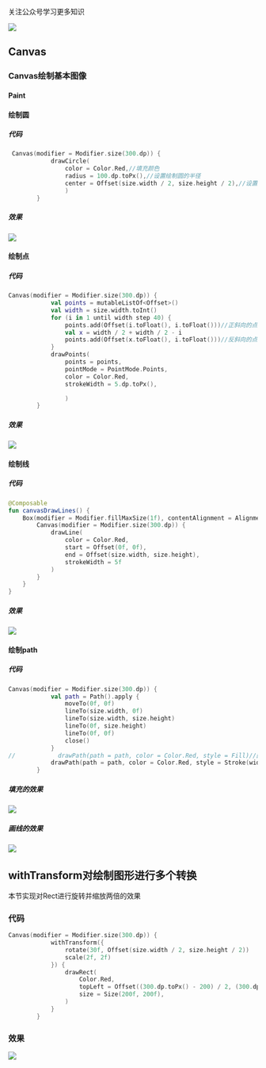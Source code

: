 

关注公众号学习更多知识

![](https://files.mdnice.com/user/15648/404c2ab2-9a89-40cf-ba1c-02df017a4ae8.jpg)




## Canvas
### Canvas绘制基本图像
#### Paint

#### 绘制圆
##### 代码

```kotlin
 Canvas(modifier = Modifier.size(300.dp)) {
            drawCircle(
                color = Color.Red,//填充颜色
                radius = 100.dp.toPx(),//设置绘制圆的半径
                center = Offset(size.width / 2, size.height / 2),//设置圆心中心坐标
                )
        }
```


##### 效果

![](https://files.mdnice.com/user/15648/63cd02d0-8b00-4523-9848-fef779fc9f2e.png)

#### 绘制点
##### 代码

```kotlin
Canvas(modifier = Modifier.size(300.dp)) {
            val points = mutableListOf<Offset>()
            val width = size.width.toInt()
            for (i in 1 until width step 40) {
                points.add(Offset(i.toFloat(), i.toFloat()))//正斜向的点
                val x = width / 2 + width / 2 - i
                points.add(Offset(x.toFloat(), i.toFloat()))//反斜向的点
            }
            drawPoints(
                points = points,
                pointMode = PointMode.Points,
                color = Color.Red,
                strokeWidth = 5.dp.toPx(),

                )
        }
```
##### 效果

![](https://files.mdnice.com/user/15648/ff731be5-7b82-4386-b972-66bbcba4c017.png)


#### 绘制线
##### 代码

```kotlin
@Composable
fun canvasDrawLines() {
    Box(modifier = Modifier.fillMaxSize(1f), contentAlignment = Alignment.Center) {
        Canvas(modifier = Modifier.size(300.dp)) {
            drawLine(
                color = Color.Red,
                start = Offset(0f, 0f),
                end = Offset(size.width, size.height),
                strokeWidth = 5f
            )
        }
    }
}
```
##### 效果

![](https://files.mdnice.com/user/15648/088a59e9-0a23-4dee-b8da-a7ac2e27ff8d.png)



#### 绘制path
##### 代码

```kotlin
Canvas(modifier = Modifier.size(300.dp)) {
            val path = Path().apply {
                moveTo(0f, 0f)
                lineTo(size.width, 0f)
                lineTo(size.width, size.height)
                lineTo(0f, size.height)
                lineTo(0f, 0f)
                close()
            }
//            drawPath(path = path, color = Color.Red, style = Fill)//画path实心的
            drawPath(path = path, color = Color.Red, style = Stroke(width = 10f))//画path线段的形式，非实心
        }
```
##### 填充的效果

![](https://files.mdnice.com/user/15648/f4f15452-48b7-44b5-8b0a-cd98e06f6f75.png)

##### 画线的效果

![](https://files.mdnice.com/user/15648/42e33400-7270-4668-af26-0712b6759270.png)





## withTransform对绘制图形进行多个转换
本节实现对Rect进行旋转并缩放两倍的效果
### 代码

```kotlin
Canvas(modifier = Modifier.size(300.dp)) {
            withTransform({
                rotate(30f, Offset(size.width / 2, size.height / 2))
                scale(2f, 2f)
            }) {
                drawRect(
                    Color.Red,
                    topLeft = Offset((300.dp.toPx() - 200) / 2, (300.dp.toPx() - 200) / 2),
                    size = Size(200f, 200f),
                )
            }
        }
```
### 效果

![](https://files.mdnice.com/user/15648/eb95be1a-85f6-49a3-87b7-892982fe8594.png)
